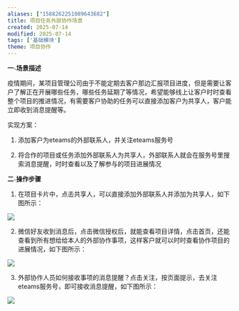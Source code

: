 ```yaml
---
aliases: ["1588262251089643682"]
title: 项目任务外部协作场景
created: 2025-07-14
modified: 2025-07-14
tags: ['基础模块']
theme: 项目协作
---
```


**一˴场景描述**

疫情期间，某项目管理公司由于不能定期去客户那边汇报项目进度，但是需要让客户了解正在开展哪些任务，哪些任务延期了等情况，希望能够线上让客户时时查看整个项目的推进情况，有需要客户协助的任务可以直接添加客户为共享人，客户能立即收到消息提醒等。

实现方案：

1. 添加客户为eteams的外部联系人，并关注eteams服务号

2. 将合作的项目或任务添加外部联系人为共享人，外部联系人就会在服务号里搜索消息提醒，时时查看以及了解参与的项目进展情况

**二˴操作步骤**

1. 在项目卡片中，点击共享人，可以直接添加外部联系人并添加为共享人，如下图所示：

**![](f7d46554920bd9f02733a48677b5ef2d.jpg)**

2. 微信好友收到消息后，点击微信授权后，就能查看项目详情，点击首页，还能查看到所有想给给本人的外部协作事项，这样客户就可以时时查看协作项目的进展情况，如下图所示：

![](f8417bdfa57273a5ab8e01b924931e8d.jpg)

3. 外部协作人员如何接收事项的消息提醒？点击关注，按页面提示，去关注eteams服务号，即可接收消息提醒，如下图所示：

![](87c6462197c42405dad9a7f4c69de905.jpg)